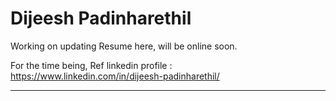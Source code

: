 Dijeesh Padinharethil
===================

Working on updating Resume here, will be online soon.

For the time being, Ref linkedin profile :  https://www.linkedin.com/in/dijeesh-padinharethil/

--------

